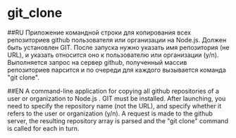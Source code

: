 # git_clone
##RU
Приложение командной строки для копирования всех репозиториев github пользователя или организации на Node.js. 
Должен быть установлен GIT. 
После запуска нужно указать имя репозитория (не URL), и указать относится оно к пользователю или организации (y/n).
Выполняется запрос на сервер github, полученный массив репозиториев парсится и по очереди для каждого вызывается команда "git clone".

##EN
A command-line application for copying all github repositories of a user or organization to Node.js .
GIT must be installed.
After launching, you need to specify the repository name (not the URL), and specify whether it refers to the user or organization (y/n).
A request is made to the github server, the resulting repository array is parsed and the "git clone" command is called for each in turn.
